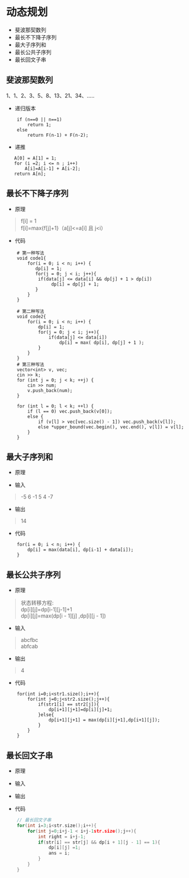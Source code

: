 # 动态规划

* 斐波那契数列
* 最长不下降子序列
* 最大子序列和
* 最长公共子序列
* 最长回文子串

## 斐波那契数列
1、1、2、3、5、8、13、21、34、.....
 
* 递归版本
```$c++
    if (n==0 || n==1)  
        return 1;
    else  
        return F(n-1) + F(n-2);
```
 
 * 递推
 ```$c++
    A[0] = A[1] = 1;
    for (i =2; i <= n ; i++)
	    A[i]=A[i-1] + A[i-2];
    return A[n];
```



## 最长不下降子序列

* 原理
> f[i] = 1  
> f[i]=max{f[j]+1}（a[j]<=a[i] 且 j<i）


* 代码
```$c++
    # 第一种写法
    void code1{
        for(i = 0; i < n; i++) {
           dp[i] = 1;
           for(j = 0; j < i; j++){
            if(data[j] <= data[i] && dp[j] + 1 > dp[i])
                 dp[i] = dp[j] + 1;
           }
        }
    }

    # 第二种写法
    void code2{
        for(i = 0; i < n; i++) {
            dp[i] = 1;
            for(j = 0; j < i; j++){
                if(data[j] <= data[i])
                    dp[i] = max( dp[i], dp[j] + 1 );
            }
        }
    }
    # 第三种写法
    vector<int> v, vec;
    cin >> k;
    for (int j = 0; j < k; ++j) {
        cin >> num;
        v.push_back(num);
    }
 
    for (int l = 0; l < k; ++l) {
        if (l == 0) vec.push_back(v[0]);
        else {
            if (v[l] > vec[vec.size() - 1]) vec.push_back(v[l]);
            else *upper_bound(vec.begin(), vec.end(), v[l]) = v[l];
        }
    }
```


## 最大子序列和

* 原理

* 输入
> -5 6 -1 5 4 -7
* 输出
> 14

* 代码
```$xslt
    for(i = 0; i < n; i++) {
        dp[i] = max(data[i], dp[i-1] + data[i]);
    }
```

## 最长公共子序列

* 原理
> 状态转移方程:  
>   dp[i][j]=dp[i-1][j-1]+1  
>   dp[i][j]=max(dp[i - 1][j] ,dp[i][j - 1])  

* 输入
> abcfbc  
> abfcab 
* 输出
> 4

* 代码
```$xslt
	for(int i=0;i<str1.size();i++){
		for(int j=0;j<str2.size();j++){
			if(str1[i] == str2[j]){
				dp[i+1][j+1]=dp[i][j]+1;
			}else{
				dp[i+1][j+1] = max(dp[i][j+1],dp[i+1][j]);
			}
		}
	}
```


## 最长回文子串
* 原理
* 输入
* 输出

* 代码
```c++
	// 最长回文子串
    for(int i=3;i<str.size();i++){
        for(int j=0;i+j-1 < i+j-1str.size();j++){
            int right = i+j-1;
			if(str[i] == str[j] && dp[i + 1][j - 1] == 1){
				dp[i][j] =1;
                ans = i;
			}
		}
	}

```